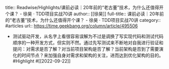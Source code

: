 title:: Readwise/Highlights/课前必读｜20年前的“老古董”技术，为什么还值得开个课？ - 徐昊 · TDD项目实战70讲
author:: [[徐昊]]
full-title:: 课前必读｜20年前的“老古董”技术，为什么还值得开个课？ - 徐昊 · TDD项目实战70讲
category:: #articles
url:: https://time.geekbang.org/column/article/495506
- 测试驱动开发，从名字上看很容易误解为不过是调换了写实现代码和测试代码顺序的一种开发方式，但实则不然。通过先写测试来不断地对自我进行验证和提问：对需求是否了解？对当前项目架构是否了解？当前架构是否到了需要演化的时间节点？来加强自身对需求和架构的关注，进而达到优化架构的目的。 #Highlight #[[2022-09-22]]